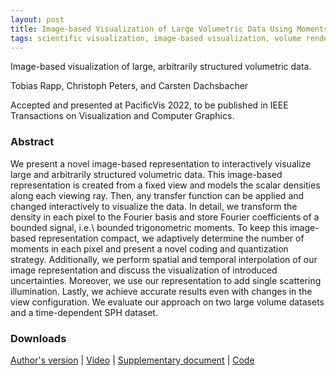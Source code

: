 ```yaml
---
layout: post
title: Image-based Visualization of Large Volumetric Data Using Moments
tags: scientific visualization, image-based visualization, volume rendering, moments, MESE, Fourier reconstruction
---
```


Image-based visualization of large, arbitrarily structured volumetric data.

Tobias Rapp, Christoph Peters, and Carsten Dachsbacher

Accepted and presented at PacificVis 2022, to be published in IEEE Transactions on Visualization and Computer Graphics.


### Abstract

We present a novel image-based representation to interactively visualize large and arbitrarily structured volumetric data. This image-based representation is created from a fixed view and models the scalar densities along each viewing ray. Then, any transfer function can be applied and changed interactively to visualize the data. In detail, we transform the density in each pixel to the Fourier basis and store Fourier coefficients of a bounded signal, i.e.\ bounded trigonometric moments. To keep this image-based representation compact, we adaptively determine the number of moments in each pixel and present a novel coding and quantization strategy. Additionally, we perform spatial and temporal interpolation of our image representation and discuss the visualization of introduced uncertainties. Moreover, we use our representation to add single scattering illumination. Lastly, we achieve accurate results even with changes in the view configuration. We evaluate our approach on two large volume datasets and a time-dependent SPH dataset.

### Downloads

[Author's version](/files/moment_images/preprint.pdf)
| [Video](/files/moment_images/video.mp4)
| [Supplementary document](/files/moment_images/supplemental_document.pdf)
| [Code](https://github.com/TobiasRp/mray)

